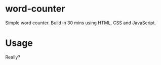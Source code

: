 # word-counter
Simple word counter. Build in 30 mins using HTML, CSS and JavaScript.
# Usage
Really?
